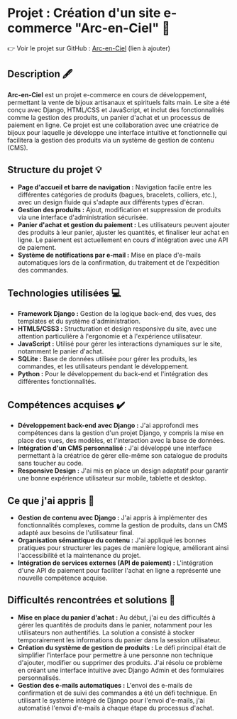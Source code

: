 <h1>Projet : Création d'un site e-commerce "Arc-en-Ciel" 🌈</h1>
<p>👉 Voir le projet sur GitHub : <a href="#">Arc-en-Ciel</a> (lien à ajouter)</p>

<h2>Description 🖋️</h2>
<p><b>Arc-en-Ciel</b> est un projet e-commerce en cours de développement, permettant la vente de bijoux artisanaux et spirituels faits main. Le site a été conçu avec Django, HTML/CSS et JavaScript, et inclut des fonctionnalités comme la gestion des produits, un panier d'achat et un processus de paiement en ligne. Ce projet est une collaboration avec une créatrice de bijoux pour laquelle je développe une interface intuitive et fonctionnelle qui facilitera la gestion des produits via un système de gestion de contenu (CMS).</p>

<h2>Structure du projet 💡</h2>
<ul>
  <li><b>Page d'accueil et barre de navigation :</b> Navigation facile entre les différentes catégories de produits (bagues, bracelets, colliers, etc.), avec un design fluide qui s'adapte aux différents types d'écran.</li>
  <li><b>Gestion des produits :</b> Ajout, modification et suppression de produits via une interface d'administration sécurisée.</li>
  <li><b>Panier d'achat et gestion du paiement :</b> Les utilisateurs peuvent ajouter des produits à leur panier, ajuster les quantités, et finaliser leur achat en ligne. Le paiement est actuellement en cours d'intégration avec une API de paiement.</li>
  <li><b>Système de notifications par e-mail :</b> Mise en place d'e-mails automatiques lors de la confirmation, du traitement et de l'expédition des commandes.</li>
</ul>

<h2>Technologies utilisées 💻</h2>
<ul>
  <li><b>Framework Django :</b> Gestion de la logique back-end, des vues, des templates et du système d'administration.</li>
  <li><b>HTML5/CSS3 :</b> Structuration et design responsive du site, avec une attention particulière à l'ergonomie et à l'expérience utilisateur.</li>
  <li><b>JavaScript :</b> Utilisé pour gérer les interactions dynamiques sur le site, notamment le panier d'achat.</li>
  <li><b>SQLite :</b> Base de données utilisée pour gérer les produits, les commandes, et les utilisateurs pendant le développement.</li>
  <li><b>Python :</b> Pour le développement du back-end et l'intégration des différentes fonctionnalités.</li>
</ul>

<h2>Compétences acquises ✔️</h2>
<ul>
  <li><b>Développement back-end avec Django :</b> J'ai approfondi mes compétences dans la gestion d'un projet Django, y compris la mise en place des vues, des modèles, et l'interaction avec la base de données.</li>
  <li><b>Intégration d'un CMS personnalisé :</b> J'ai développé une interface permettant à la créatrice de gérer elle-même son catalogue de produits sans toucher au code.</li>
  <li><b>Responsive Design :</b> J'ai mis en place un design adaptatif pour garantir une bonne expérience utilisateur sur mobile, tablette et desktop.</li>
</ul>

<h2>Ce que j'ai appris 💪</h2>
<ul>
  <li><b>Gestion de contenu avec Django :</b> J'ai appris à implémenter des fonctionnalités complexes, comme la gestion de produits, dans un CMS adapté aux besoins de l'utilisateur final.</li>
  <li><b>Organisation sémantique du contenu :</b> J'ai appliqué les bonnes pratiques pour structurer les pages de manière logique, améliorant ainsi l'accessibilité et la maintenance du projet.</li>
  <li><b>Intégration de services externes (API de paiement) :</b> L'intégration d'une API de paiement pour faciliter l'achat en ligne a représenté une nouvelle compétence acquise.</li>
</ul>

<h2>Difficultés rencontrées et solutions 🎯</h2>
<ul>
  <li><b>Mise en place du panier d'achat :</b> Au début, j'ai eu des difficultés à gérer les quantités de produits dans le panier, notamment pour les utilisateurs non authentifiés. La solution a consisté à stocker temporairement les informations du panier dans la session utilisateur.</li>
  <li><b>Création du système de gestion de produits :</b> Le défi principal était de simplifier l'interface pour permettre à une personne non technique d'ajouter, modifier ou supprimer des produits. J'ai résolu ce problème en créant une interface intuitive avec Django Admin et des formulaires personnalisés.</li>
  <li><b>Gestion des e-mails automatiques :</b> L'envoi des e-mails de confirmation et de suivi des commandes a été un défi technique. En utilisant le système intégré de Django pour l'envoi d'e-mails, j'ai automatisé l'envoi d'e-mails à chaque étape du processus d'achat.</li>
</ul>
